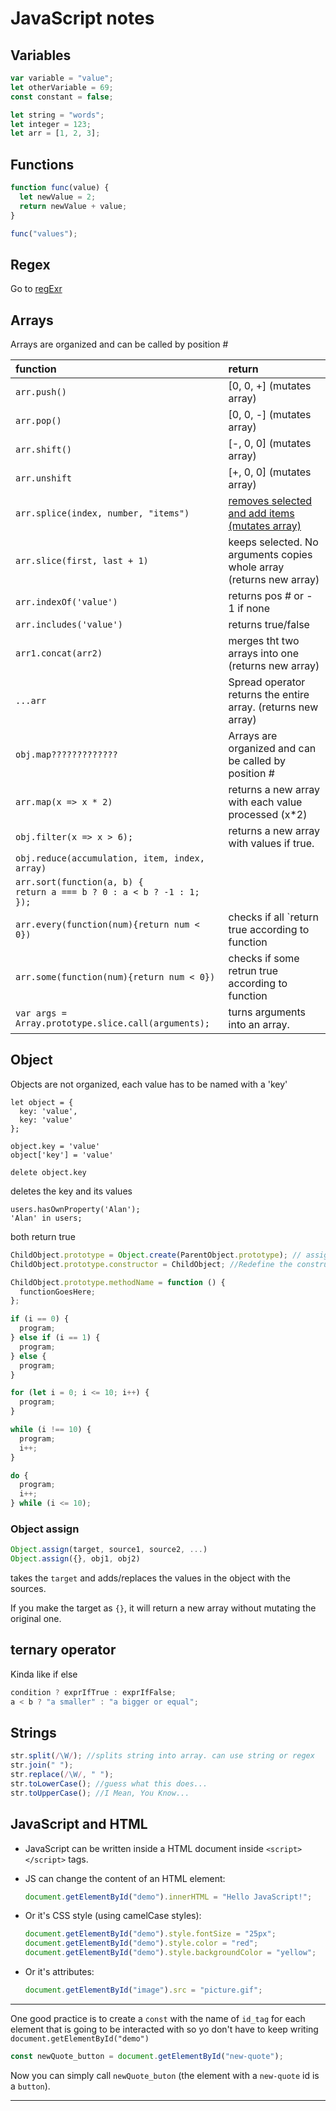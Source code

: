 # JavaScript notes

## Variables

```js
var variable = "value";
let otherVariable = 69;
const constant = false;

let string = "words";
let integer = 123;
let arr = [1, 2, 3];
```

## Functions

```js
function func(value) {
  let newValue = 2;
  return newValue + value;
}

func("values");
```

## Regex

Go to [regExr](https://regexr.com/)

## Arrays

Arrays are organized and can be called by position #

| function                                                     | return                                                       |
| :----------------------------------------------------------- | :----------------------------------------------------------- |
| `arr.push()`                                                 | [0, 0, +] \(mutates array)                                   |
| `arr.pop()`                                                  | [0, 0, -] \(mutates array)                                   |
| `arr.shift()`                                                | [-, 0, 0] \(mutates array)                                   |
| `arr.unshift`                                                | [+, 0, 0] \(mutates array)                                   |
| `arr.splice(index, number, "items")`                         | [removes selected and add items (mutates array)](https://developer.mozilla.org/en-US/docs/Web/JavaScript/Reference/Global_Objects/Array/splice) |
| `arr.slice(first, last + 1)`                                 | keeps selected. No arguments copies whole array (returns new array) |
| `arr.indexOf('value')`                                       | returns pos # or - 1 if none                                 |
| `arr.includes('value')`                                      | returns true/false                                           |
| `arr1.concat(arr2)`                                          | merges tht two arrays into one (returns new array)           |
| `...arr`                                                     | Spread operator returns the entire array. (returns new array) |
| `obj.map?????????????`                                       | Arrays are organized and can be called by position #         |
| `arr.map(x => x * 2)`                                        | returns a new array with each value processed (x\*2)         |
| `obj.filter(x => x > 6);`                                    | returns a new array with values if true.                     |
| `obj.reduce(accumulation, item, index, array)`               |                                                              |
| `arr.sort(function(a, b) {`<br/>`return a === b ? 0 : a < b ? -1 : 1;`<br/>`});` |                                                              |
| `arr.every(function(num){return num < 0})`                   | checks if all `return true according to function             |
| `arr.some(function(num){return num < 0})`                    | checks if some retrun true according to function             |
| `var args = Array.prototype.slice.call(arguments);`          | turns arguments into an array.                               |

## Object

Objects are not organized, each value has to be named with a 'key'

```JS
let object = {
  key: 'value',
  key: 'value'
};

object.key = 'value'
object['key'] = 'value'
```

```JS
delete object.key
```

deletes the key and its values

```JS
users.hasOwnProperty('Alan');
'Alan' in users;
```

both return true

```js
ChildObject.prototype = Object.create(ParentObject.prototype); // assigns ParentObject as6= supertype
ChildObject.prototype.constructor = ChildObject; //Redefine the constructor

ChildObject.prototype.methodName = function () {
  functionGoesHere;
};
```

```js
if (i == 0) {
  program;
} else if (i == 1) {
  program;
} else {
  program;
}

for (let i = 0; i <= 10; i++) {
  program;
}

while (i !== 10) {
  program;
  i++;
}

do {
  program;
  i++;
} while (i <= 10);
```

### Object assign

```js
Object.assign(target, source1, source2, ...)
Object.assign({}, obj1, obj2)
```

takes the `target` and adds/replaces the values in the object with the sources. 

If you make the target as `{}`, it will return a new array without mutating the original one. 

## ternary operator

Kinda like if else

```js
condition ? exprIfTrue : exprIfFalse;
a < b ? "a smaller" : "a bigger or equal";
```

## Strings

```js
str.split(/\W/); //splits string into array. can use string or regex
str.join(" ");
str.replace(/\W/, " ");
str.toLowerCase(); //guess what this does...
str.toUpperCase(); //I Mean, You Know...
```

## JavaScript and HTML

* JavaScript can be written inside a HTML document inside `<script> </script>` tags.

* JS can change the content of an HTML element:

  ```js
  document.getElementById("demo").innerHTML = "Hello JavaScript!";
  ```

* Or it's CSS style (using camelCase styles):

  ```js
  document.getElementById("demo").style.fontSize = "25px";
  document.getElementById("demo").style.color = "red";
  document.getElementById("demo").style.backgroundColor = "yellow";
  ```

* Or it's attributes:

  ```js
  document.getElementById("image").src = "picture.gif";
  ```

***

One good practice is to create a `const` with the name of `id_tag` for each element that is going to be interacted with so yo don't have to keep writing `document.getElementById("demo")`

```js
const newQuote_button = document.getElementById("new-quote");
```

Now you can simply call `newQuote_buton`  (the element with a `new-quote` id is a `button`).

***

